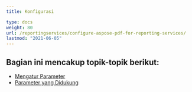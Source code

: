 ```yaml
---
title: Konfigurasi

type: docs
weight: 80
url: /reportingservices/configure-aspose-pdf-for-reporting-services/
lastmod: "2021-06-05"
---
```


## Bagian ini mencakup topik-topik berikut:

- [Mengatur Parameter](/pdf/reportingservices/setting-parameters/)
- [Parameter yang Didukung](/pdf/reportingservices/supported-parameters/)